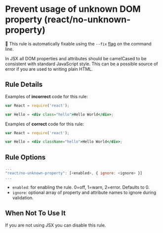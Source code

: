 # Prevent usage of unknown DOM property (react/no-unknown-property)

🔧 This rule is automatically fixable using the `--fix` [flag](https://eslint.org/docs/latest/user-guide/command-line-interface#--fix) on the command line.

In JSX all DOM properties and attributes should be camelCased to be consistent with standard JavaScript style. This can be a possible source of error if you are used to writing plain HTML.

## Rule Details

Examples of **incorrect** code for this rule:

```jsx
var React = require('react');

var Hello = <div class="hello">Hello World</div>;
```

Examples of **correct** code for this rule:

```jsx
var React = require('react');

var Hello = <div className="hello">Hello World</div>;
```

## Rule Options

```js
...
"react/no-unknown-property": [<enabled>, { ignore: <ignore> }]
...
```

* `enabled`: for enabling the rule. 0=off, 1=warn, 2=error. Defaults to 0.
* `ignore`: optional array of property and attribute names to ignore during validation.

## When Not To Use It

If you are not using JSX you can disable this rule.
